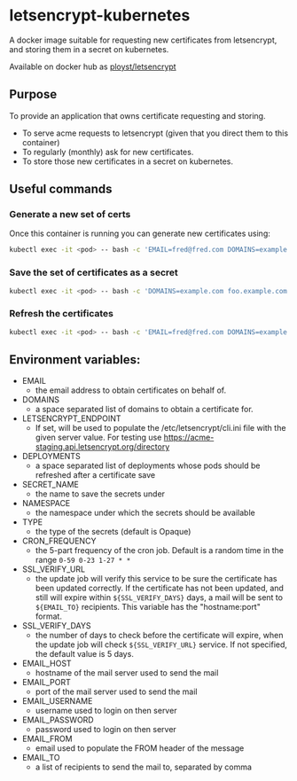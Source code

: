 # letsencrypt-kubernetes

A docker image suitable for requesting new certificates from letsencrypt,
and storing them in a secret on kubernetes.

Available on docker hub as [ployst/letsencrypt](https://hub.docker.com/r/ployst/letsencrypt)

## Purpose

To provide an application that owns certificate requesting and storing.

- To serve acme requests to letsencrypt (given that you direct them to this
   container)
- To regularly (monthly) ask for new certificates.
- To store those new certificates in a secret on kubernetes.

## Useful commands

### Generate a new set of certs

Once this container is running you can generate new certificates using:

```bash
kubectl exec -it <pod> -- bash -c 'EMAIL=fred@fred.com DOMAINS=example.com foo.example.com ./fetch_certs.sh'
```

### Save the set of certificates as a secret

```bash
kubectl exec -it <pod> -- bash -c 'DOMAINS=example.com foo.example.com ./save_certs.sh'
```

### Refresh the certificates

```bash
kubectl exec -it <pod> -- bash -c 'EMAIL=fred@fred.com DOMAINS=example.com foo.example.com SECRET_NAME=foo DEPLOYMENTS=bar ./refresh_certs.sh'
```

## Environment variables:

- EMAIL
  - the email address to obtain certificates on behalf of.
- DOMAINS
  - a space separated list of domains to obtain a certificate for.
- LETSENCRYPT_ENDPOINT
  - If set, will be used to populate the /etc/letsencrypt/cli.ini file with
    the given server value. For testing use
    https://acme-staging.api.letsencrypt.org/directory
- DEPLOYMENTS
  - a space separated list of deployments whose pods should be refreshed after a certificate save
- SECRET_NAME
  - the name to save the secrets under
- NAMESPACE
  - the namespace under which the secrets should be available
- TYPE
  - the type of the secrets (default is Opaque)
- CRON_FREQUENCY
  - the 5-part frequency of the cron job. Default is a random time in the range `0-59 0-23 1-27 * *`
- SSL_VERIFY_URL
  - the update job will verify this service to be sure the certificate has been updated correctly. If the certificate has not been updated, and still will expire within ```${SSL_VERIFY_DAYS}``` days, a mail will be sent to ```${EMAIL_TO}``` recipients.
    This variable has the "hostname:port" format.
- SSL_VERIFY_DAYS
  - the number of days to check before the certificate will expire,  when the update job will check ```${SSL_VERIFY_URL}``` service.
    If not specified, the default value is 5 days.
- EMAIL_HOST
  - hostname of the mail server used to send the mail
- EMAIL_PORT
  - port of the mail server used to send the mail
- EMAIL_USERNAME
  - username used to login on then server
- EMAIL_PASSWORD
  - password used to login on then server
- EMAIL_FROM
  - email used to populate the FROM header of the message
- EMAIL_TO
  - a list of recipients to send the mail to, separated by comma
